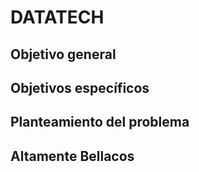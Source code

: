 # DATATECH

## Objetivo general
## Objetivos específicos
## Planteamiento del problema
## Altamente Bellacos
